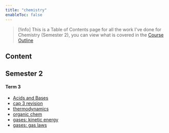 ```yaml
---
title: "chemistry"
enableToc: false
---
```

>[!info]
>This is a Table of Contents page for all the work I've done for Chemistry (Semester 2), you can view what is covered in the [Course Outline](notes/AE/CHEMISTRY/courseOutline.md)

## Content
## Semester 2
#### Term 3
- [Acids and Bases](notes/AE/CHEMISTRY/acidsAndBases.md)
- [cap 3 revision](notes/AE/CHEMISTRY/CAP3.md)
- [thermodynamics](notes/AE/CHEMISTRY/thermodynamics.md)
- [organic chem](notes/AE/CHEMISTRY/organicChem.md)
- [gases: kinetic energy](notes/AE/CHEMISTRY/kineticEnergy.md)
- [gases: gas laws](notes/AE/CHEMISTRY/gases.md)